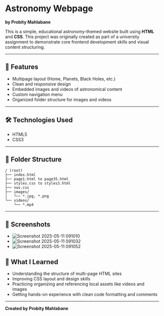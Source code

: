 # Astronomy Webpage  
**by Probity Mahlabane**

This is a simple, educational astronomy-themed website built using **HTML** and **CSS**. This project was originally created as part of a university assignment to demonstrate core frontend development skills and visual content structuring.

---

## 🌌 Features

- Multipage layout (Home, Planets, Black Holes, etc.)
- Clean and responsive design
- Embedded images and videos of astronomical content
- Custom navigation menu
- Organized folder structure for images and videos

---

## 🛠 Technologies Used

- HTML5
- CSS3

---

## 📁 Folder Structure

```
/ (root)
├── index.html
├── page1.html to page35.html
├── styles.css to styles3.html
├── nav.css
├── images/
│   └── *.jpg, *.png
└── videos/
    └── *.mp4
```

---

## 📸 Screenshots
- ![Screenshot 2025-05-11 091010](https://github.com/user-attachments/assets/6112403d-1b33-467d-b29c-148af75c079e)
- ![Screenshot 2025-05-11 091032](https://github.com/user-attachments/assets/aba50fda-ae61-4f17-8ef4-d876c72417e7)
- ![Screenshot 2025-05-11 091052](https://github.com/user-attachments/assets/b23231c7-d3b0-47d1-aaeb-eecae391a9fb)


## 🌱 What I Learned

- Understanding the structure of multi-page HTML sites
- Improving CSS layout and design skills
- Practicing organizing and referencing local assets like videos and images
- Getting hands-on experience with clean code formatting and comments

---

**Created by Probity Mahlabane**
